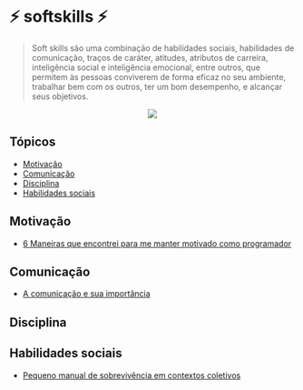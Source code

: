 # :zap: softskills :zap:

> Soft skills são uma combinação de habilidades sociais, habilidades de comunicação, traços de caráter, atitudes, atributos de carreira, inteligência social e inteligência emocional, entre outros, que permitem às pessoas conviverem de forma eficaz no seu ambiente, trabalhar bem com os outros, ter um bom desempenho, e alcançar seus objetivos.

<p align="center">
  <img src="https://github.com/Cleysonlb/softskills/blob/master/logo.png"/>
</p>

## Tópicos
* [Motivação](#motivação)
* [Comunicação](#comunicação)
* [Disciplina](#disciplina)
* [Habilidades sociais](#habilidades-sociais)



## Motivação
- [6 Maneiras que encontrei para me manter motivado como programador](https://medium.com/trainingcenter/6-maneiras-que-encontrei-para-me-manter-motivado-como-programador-8faf2caabfd0)

## Comunicação
- [A comunicação e sua importância](https://medium.com/hipnose-pratica/a-comunica%C3%A7%C3%A3o-e-sua-import%C3%A2ncia-43f21ab97931)

## Disciplina


## Habilidades sociais
- [Pequeno manual de sobrevivência em contextos coletivos](https://www.papodehomem.com.br/pequeno-manual-de-sobrevivencia-em-contextos-coletivos)
